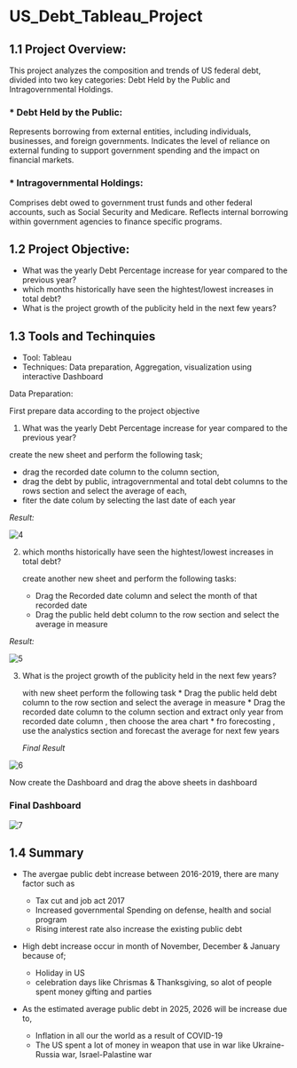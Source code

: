# US_Debt_Tableau_Project

## 1.1 Project Overview:

This project analyzes the composition and trends of US federal debt, divided into two key categories: Debt Held by the Public and Intragovernmental Holdings.

### * Debt Held by the Public:

Represents borrowing from external entities, including individuals, businesses, and foreign governments.
Indicates the level of reliance on external funding to support government spending and the impact on financial markets.

### * Intragovernmental Holdings:
Comprises debt owed to government trust funds and other federal accounts, such as Social Security and Medicare.
Reflects internal borrowing within government agencies to finance specific programs.

## 1.2 Project Objective:
   * What was the yearly Debt Percentage increase for year compared to the previous year?
   * which months historically have seen the hightest/lowest increases in total debt?
   * What is the project growth of the publicity held in the next few years?

## 1.3 Tools and Techinquies

   * Tool: Tableau
   * Techniques: Data preparation, Aggregation, visualization using interactive Dashboard

Data Preparation:

First prepare data according to the project objective


1) What was the yearly Debt Percentage increase for year compared to the previous year?

  create the new sheet and perform the following task;
  
  * drag the recorded date column to the column section,
  * drag the debt by public, intragovernmental and total debt columns to the rows 
    section and select the average of each,
  * fiter the date colum by selecting the last date of each year

*Result:*
  
  ![4](https://github.com/user-attachments/assets/c098a302-19a4-4abe-91a2-57dd4106af9e)




2) which months historically have seen the hightest/lowest increases in total debt?
 
     create another new sheet and perform the following tasks:
     * Drag the Recorded date column and select the month of that recorded date
     * Drag the public held debt column to the row section and select the average 
       in measure


*Result:*
       
![5](https://github.com/user-attachments/assets/23e7f2bd-e38a-487f-b7de-4270b40fe937)


 3)  What is the project growth of the publicity held in the next few years?

       with new sheet perform the following task
    * Drag the public held debt column to the row section and select the average in measure
    * Drag the recorded date column to the column section and extract only year from recorded date column , then choose the area chart
    * fro forecosting , use the analystics section and forecast the average for next few years



      *Final Result*
    
  ![6](https://github.com/user-attachments/assets/4bc18db3-f352-4364-a61d-a48bfe0afe40)




Now create the Dashboard and drag the above sheets in dashboard



### Final Dashboard

![7](https://github.com/user-attachments/assets/030d62b4-8ef6-466b-8a7e-7b316c46a944)





## 1.4 Summary

* The avergae public debt increase between 2016-2019, there are many factor such as
    * Tax cut and job act 2017
    * Increased governmental Spending on defense, health and social program
    * Rising interest rate also increase the existing public debt

* High debt increase occur in month of November, December & January because of;
    *  Holiday in US
    *  celebration days like Chrismas & Thanksgiving, so alot of people spent money gifting and parties

* As the estimated average public debt in 2025, 2026 will be increase due to,
    * Inflation in all our the world as a result of COVID-19
    * The US spent a lot of money in weapon that use in war like Ukraine-Russia war, Israel-Palastine war
 




  
